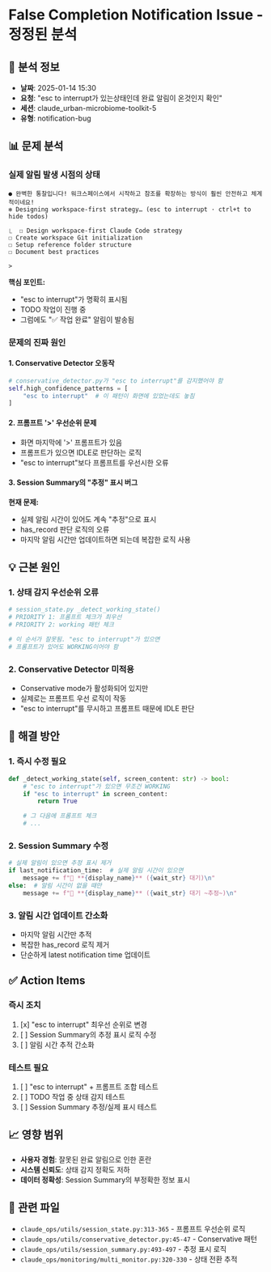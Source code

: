 # False Completion Notification Issue - 정정된 분석

## 📅 분석 정보
- **날짜**: 2025-01-14 15:30
- **요청**: "esc to interrupt가 있는상태인데 완료 알림이 온것인지 확인"
- **세션**: claude_urban-microbiome-toolkit-5
- **유형**: notification-bug

## 📊 문제 분석

### 실제 알림 발생 시점의 상태
```
● 완벽한 통찰입니다! 워크스페이스에서 시작하고 참조를 확장하는 방식이 훨씬 안전하고 체계적이네요!
✻ Designing workspace-first strategy… (esc to interrupt · ctrl+t to hide todos)

⎿  ☐ Design workspace-first Claude Code strategy
☐ Create workspace Git initialization
☐ Setup reference folder structure
☐ Document best practices

>
```

**핵심 포인트:**
- "esc to interrupt"가 명확히 표시됨
- TODO 작업이 진행 중
- 그럼에도 "✅ 작업 완료" 알림이 발송됨

### 문제의 진짜 원인

#### 1. Conservative Detector 오동작
```python
# conservative_detector.py가 "esc to interrupt"를 감지했어야 함
self.high_confidence_patterns = [
    "esc to interrupt"  # 이 패턴이 화면에 있었는데도 놓침
]
```

#### 2. 프롬프트 '>' 우선순위 문제
- 화면 마지막에 '>' 프롬프트가 있음
- 프롬프트가 있으면 IDLE로 판단하는 로직
- "esc to interrupt"보다 프롬프트를 우선시한 오류

#### 3. Session Summary의 "추정" 표시 버그
**현재 문제:**
- 실제 알림 시간이 있어도 계속 "추정"으로 표시
- has_record 판단 로직의 오류
- 마지막 알림 시간만 업데이트하면 되는데 복잡한 로직 사용

## 💡 근본 원인

### 1. 상태 감지 우선순위 오류
```python
# session_state.py _detect_working_state()
# PRIORITY 1: 프롬프트 체크가 최우선
# PRIORITY 2: working 패턴 체크

# 이 순서가 잘못됨. "esc to interrupt"가 있으면
# 프롬프트가 있어도 WORKING이어야 함
```

### 2. Conservative Detector 미적용
- Conservative mode가 활성화되어 있지만
- 실제로는 프롬프트 우선 로직이 작동
- "esc to interrupt"를 무시하고 프롬프트 때문에 IDLE 판단

## 🔧 해결 방안

### 1. 즉시 수정 필요
```python
def _detect_working_state(self, screen_content: str) -> bool:
    # "esc to interrupt"가 있으면 무조건 WORKING
    if "esc to interrupt" in screen_content:
        return True

    # 그 다음에 프롬프트 체크
    # ...
```

### 2. Session Summary 수정
```python
# 실제 알림이 있으면 추정 표시 제거
if last_notification_time:  # 실제 알림 시간이 있으면
    message += f"🎯 **{display_name}** ({wait_str} 대기)\n"
else:  # 알림 시간이 없을 때만
    message += f"🎯 **{display_name}** ({wait_str} 대기 ~추정~)\n"
```

### 3. 알림 시간 업데이트 간소화
- 마지막 알림 시간만 추적
- 복잡한 has_record 로직 제거
- 단순하게 latest notification time 업데이트

## ✅ Action Items

### 즉시 조치
1. [x] "esc to interrupt" 최우선 순위로 변경
2. [ ] Session Summary의 추정 표시 로직 수정
3. [ ] 알림 시간 추적 간소화

### 테스트 필요
1. [ ] "esc to interrupt" + 프롬프트 조합 테스트
2. [ ] TODO 작업 중 상태 감지 테스트
3. [ ] Session Summary 추정/실제 표시 테스트

## 📈 영향 범위
- **사용자 경험**: 잘못된 완료 알림으로 인한 혼란
- **시스템 신뢰도**: 상태 감지 정확도 저하
- **데이터 정확성**: Session Summary의 부정확한 정보 표시

## 🔗 관련 파일
- `claude_ops/utils/session_state.py:313-365` - 프롬프트 우선순위 로직
- `claude_ops/utils/conservative_detector.py:45-47` - Conservative 패턴
- `claude_ops/utils/session_summary.py:493-497` - 추정 표시 로직
- `claude_ops/monitoring/multi_monitor.py:320-330` - 상태 전환 추적